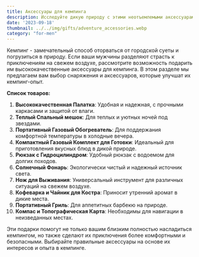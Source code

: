 ```yaml
---
title: Аксессуары для кемпинга
description: Исследуйте дикую природу с этими неотъемлемыми аксессуарами для кемпинга для мужчин.
date: '2023-09-18'
thumbnail: ../../img/gifts/adventure_accessories.webp
category: "for-men"
---
```

Кемпинг - замечательный способ оторваться от городской суеты и погрузиться в природу. Если ваши мужчины разделяют страсть к приключениям на свежем воздухе, рассмотрите возможность подарить им высококачественные аксессуары для кемпинга. В этом разделе мы предлагаем вам выбор снаряжения и аксессуаров, которые улучшат их кемпинг-опыт.

**Список товаров:**
1. **Высококачественная Палатка**: Удобная и надежная, с прочными каркасами и защитой от влаги.
2. **Теплый Спальный мешок**: Для теплых и уютных ночей под звездами.
3. **Портативный Газовый Обогреватель**: Для поддержания комфортной температуры в холодные вечера.
4. **Компактный Газовый Комплект для Готовки**: Идеальный для приготовления вкусных блюд в дикой природе.
5. **Рюкзак с Гидроцилиндром**: Удобный рюкзак с водоемом для долгих походов.
6. **Солнечный Фонарь**: Экологически чистый и надежный источник света.
7. **Нож для Выживания**: Универсальный инструмент для различных ситуаций на свежем воздухе.
8. **Кофеварка и Чайник для Костра**: Приносит утренний аромат в дикие места.
9. **Портативный Гриль**: Для аппетитных барбекю на природе.
10. **Компас и Топографическая Карта**: Необходимы для навигации в неизведанных местах.

Эти подарки помогут не только вашим близким полностью насладиться кемпингом, но также сделают их приключения более комфортными и безопасными. Выбирайте правильные аксессуары на основе их интересов и опыта в кемпинге.
